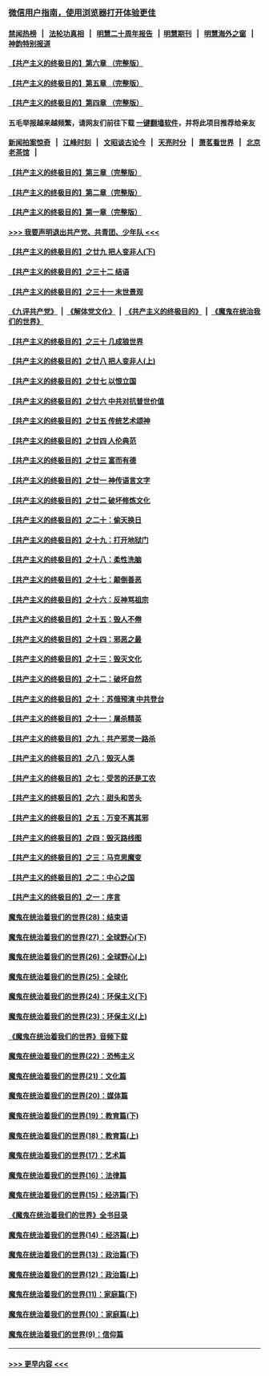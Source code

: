 ### [微信用户指南，使用浏览器打开体验更佳](https://github.com/gfw-breaker/banned-news1/blob/master/indexes/wechat-guide.md?t=0)
#### [禁闻热榜](热点新闻.md?t=0)  &nbsp;&nbsp;|&nbsp;&nbsp; [法轮功真相](https://github.com/gfw-breaker/truth/blob/master/README.md?t=0) &nbsp;&nbsp;|&nbsp;&nbsp; [明慧二十周年报告](https://github.com/gfw-breaker/mh-reports/blob/master/README.md?t=0) &nbsp;&nbsp;|&nbsp;&nbsp;[明慧期刊](https://github.com/gfw-breaker/mh-qikan) &nbsp;&nbsp;|&nbsp;&nbsp; [明慧海外之窗](https://github.com/gfw-breaker/mh-news/blob/master/README.md?t=0) &nbsp;&nbsp;|&nbsp;&nbsp; [神韵特别报道](https://github.com/gfw-breaker/mh-news/blob/master/shenyun.md?t=0)
#### [【共产主义的终极目的】第六章 （完整版）](../pages/nsc422/n11428913.md?t=02131322) 
#### [【共产主义的终极目的】第五章 （完整版）](../pages/nsc422/n11428912.md?t=02131322) 
#### [【共产主义的终极目的】第四章 （完整版）](../pages/nsc422/n11428907.md?t=02131322) 
#### 五毛举报越来越频繁，请网友们前往下载 [一键翻墙软件](https://github.com/gfw-breaker/ssr-accounts)，并将此项目推荐给亲友
#### [新闻拍案惊奇](https://github.com/gfw-breaker/banned-news1/blob/master/pages/link4.md) &nbsp;&nbsp;|&nbsp;&nbsp; [江峰时刻](https://github.com/gfw-breaker/banned-news1/blob/master/pages/link4.md) &nbsp;&nbsp;|&nbsp;&nbsp; [文昭谈古论今](https://github.com/gfw-breaker/banned-news1/blob/master/pages/link4.md) &nbsp;&nbsp;|&nbsp;&nbsp; [天亮时分](https://github.com/gfw-breaker/banned-news1/blob/master/pages/link4.md) &nbsp;&nbsp;|&nbsp;&nbsp; [萧茗看世界](https://github.com/gfw-breaker/banned-news1/blob/master/pages/link4.md) &nbsp;&nbsp;|&nbsp;&nbsp; [北京老茶馆](https://github.com/gfw-breaker/banned-news1/blob/master/pages/link4.md) &nbsp;&nbsp;|&nbsp;&nbsp; 
#### [【共产主义的终极目的】第三章（完整版）](../pages/nsc422/n11428848.md?t=02131322) 
#### [【共产主义的终极目的】第二章（完整版）](../pages/nsc422/n11428831.md?t=02131322) 
#### [【共产主义的终极目的】第一章（完整版）](../pages/nsc422/n11417651.md?t=02131322) 
#### [>>> 我要声明退出共产党、共青团、少年队 <<<](https://github.com/begood0513/goodnews/blob/master/quit/letter.md) 
#### [【共产主义的终极目的】之廿九 把人变非人(下)](../pages/nsc422/n11344140.md?t=02131322) 
#### [【共产主义的终极目的】之三十二 结语](../pages/nsc422/n11360535.md?t=02131322) 
#### [【共产主义的终极目的】之三十一 末世景观](../pages/nsc422/n11351129.md?t=02131322) 
#### [《九评共产党》](https://github.com/begood0513/9ping.md/blob/master/README.md) &nbsp;|&nbsp; [《解体党文化》](../../../../jtdwh.md/blob/master/README.md)  &nbsp;|&nbsp; [《共产主义的终极目的》](../../../../gczydzjmd.md/blob/master/README.md) &nbsp;|&nbsp; [《魔鬼在统治我们的世界》](../../../../mgztzwmdsj.md/blob/master/README.md) 
#### [【共产主义的终极目的】之三十 几成狼世界](../pages/nsc422/n11348280.md?t=02131322) 
#### [【共产主义的终极目的】之廿八 把人变非人(上)](../pages/nsc422/n11340492.md?t=02131322) 
#### [【共产主义的终极目的】之廿七 以恨立国](../pages/nsc422/n11336944.md?t=02131322) 
#### [【共产主义的终极目的】之廿六 中共对抗普世价值](../pages/nsc422/n11324785.md?t=02131322) 
#### [【共产主义的终极目的】之廿五 传统艺术颂神](../pages/nsc422/n11296396.md?t=02131322) 
#### [【共产主义的终极目的】之廿四 人伦典范](../pages/nsc422/n11296397.md?t=02131322) 
#### [【共产主义的终极目的】之廿三 富而有德](../pages/nsc422/n11283598.md?t=02131322) 
#### [【共产主义的终极目的】之廿一 神传语言文字](../pages/nsc422/n11263265.md?t=02131322) 
#### [【共产主义的终极目的】之廿二 破坏修炼文化](../pages/nsc422/n11245728.md?t=02131322) 
#### [【共产主义的终极目的】之二十：偷天换日](../pages/nsc422/n11238846.md?t=02131322) 
#### [【共产主义的终极目的】之十九：打开地狱门](../pages/nsc422/n11206376.md?t=02131322) 
#### [【共产主义的终极目的】之十八：柔性洗脑](../pages/nsc422/n11199994.md?t=02131322) 
#### [【共产主义的终极目的】之十七：颠倒善恶](../pages/nsc422/n11179782.md?t=02131322) 
#### [【共产主义的终极目的】之十六：反神骂祖宗](../pages/nsc422/n11166798.md?t=02131322) 
#### [【共产主义的终极目的】之十五：毁人不倦](../pages/nsc422/n11166792.md?t=02131322) 
#### [【共产主义的终极目的】之十四：邪恶之最](../pages/nsc422/n11150249.md?t=02131322) 
#### [【共产主义的终极目的】之十三：毁灭文化](../pages/nsc422/n11135227.md?t=02131322) 
#### [【共产主义的终极目的】之十二：破坏自然](../pages/nsc422/n11135214.md?t=02131322) 
#### [【共产主义的终极目的】之十：苏俄预演 中共登台](../pages/nsc422/n11118424.md?t=02131322) 
#### [【共产主义的终极目的】之十一：屠杀精英](../pages/nsc422/n11118442.md?t=02131322) 
#### [【共产主义的终极目的】之九：共产邪灵一路杀](../pages/nsc422/n11114139.md?t=02131322) 
#### [【共产主义的终极目的】之八：毁灭人类](../pages/nsc422/n11108503.md?t=02131322) 
#### [【共产主义的终极目的】之七：受苦的还是工农](../pages/nsc422/n11101809.md?t=02131322) 
#### [【共产主义的终极目的】之六：甜头和苦头](../pages/nsc422/n11096971.md?t=02131322) 
#### [【共产主义的终极目的】之五：万变不离其邪](../pages/nsc422/n11091285.md?t=02131322) 
#### [【共产主义的终极目的】之四：毁灭路线图](../pages/nsc422/n11086284.md?t=02131322) 
#### [【共产主义的终极目的】之三：马克思魔变](../pages/nsc422/n11061941.md?t=02131322) 
#### [【共产主义的终极目的】之二：中心之国](../pages/nsc422/n11047728.md?t=02131322) 
#### [【共产主义的终极目的】之一：序言](../pages/nsc422/n11086077.md?t=02131322) 
#### [魔鬼在统治着我们的世界(28)：结束语](../pages/nsc422/n10936246.md?t=02131322) 
#### [魔鬼在统治着我们的世界(27)：全球野心(下)](../pages/nsc422/n10928319.md?t=02131322) 
#### [魔鬼在统治着我们的世界(26)：全球野心(上)](../pages/nsc422/n10900318.md?t=02131322) 
#### [魔鬼在统治着我们的世界(25)：全球化](../pages/nsc422/n10788205.md?t=02131322) 
#### [魔鬼在统治着我们的世界(24)：环保主义(下)](../pages/nsc422/n10695307.md?t=02131322) 
#### [魔鬼在统治着我们的世界(23)：环保主义(上)](../pages/nsc422/n10688613.md?t=02131322) 
#### [《魔鬼在统治着我们的世界》音频下载](../pages/nsc422/n10635553.md?t=02131322) 
#### [魔鬼在统治着我们的世界(22)：恐怖主义](../pages/nsc422/n10614727.md?t=02131322) 
#### [魔鬼在统治着我们的世界(21)：文化篇](../pages/nsc422/n10597706.md?t=02131322) 
#### [魔鬼在统治着我们的世界(20)：媒体篇](../pages/nsc422/n10586579.md?t=02131322) 
#### [魔鬼在统治着我们的世界(19)：教育篇(下)](../pages/nsc422/n10564808.md?t=02131322) 
#### [魔鬼在统治着我们的世界(18)：教育篇(上)](../pages/nsc422/n10526970.md?t=02131322) 
#### [魔鬼在统治着我们的世界(17)：艺术篇](../pages/nsc422/n10499093.md?t=02131322) 
#### [魔鬼在统治着我们的世界(16)：法律篇](../pages/nsc422/n10485969.md?t=02131322) 
#### [魔鬼在统治着我们的世界(15)：经济篇(下)](../pages/nsc422/n10469975.md?t=02131322) 
#### [《魔鬼在统治着我们的世界》全书目录](../pages/nsc422/n10464261.md?t=02131322) 
#### [魔鬼在统治着我们的世界(14)：经济篇(上)](../pages/nsc422/n10457370.md?t=02131322) 
#### [魔鬼在统治着我们的世界(13)：政治篇(下)](../pages/nsc422/n10448270.md?t=02131322) 
#### [魔鬼在统治着我们的世界(12)：政治篇(上)](../pages/nsc422/n10444576.md?t=02131322) 
#### [魔鬼在统治着我们的世界(11)：家庭篇(下)](../pages/nsc422/n10440961.md?t=02131322) 
#### [魔鬼在统治着我们的世界(10)：家庭篇(上)](../pages/nsc422/n10435448.md?t=02131322) 
#### [魔鬼在统治着我们的世界(9)：信仰篇](../pages/nsc422/n10432159.md?t=02131322) 

----
#### [ >>> 更早内容 <<< ](../indexes/nsc422-earlier.md)
